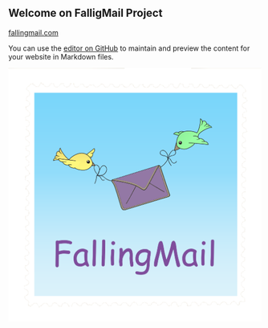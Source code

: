 ## Welcome on FalligMail Project

[fallingmail.com](https://fallingmail.com/)

You can use the [editor on GitHub](https://github.com/fallingmail/doc/edit/master/README.md) to maintain and preview the content for your website in Markdown files.

![logo](falling-mail.png)
